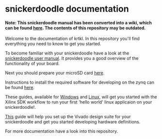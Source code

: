 # snickerdoodle documentation

#### Note: This snickerdoodle manual has been converted into a wiki, which can be found [here](https://wiki.krtkl.com/). The contents of this repository may be outdated. 

Welcome to the documentation of krtkl. In this repository you'll find everything you need to know to get you started.

To become familiar with your snickerdoodle have a look at the [snickerdoodle user manual][manual]. It provides you a good overview of the functionality of your board.

Next you should prepare your microSD card [here][sdcard].


Instructions to install the required software for developing on the zynq can be found [here][xil_inst].

These guides, available for [Windows][sdk_dev_win] and [Linux][sdk_dev_lnx], will get you started with the Xilinx SDK workflow to run your first 'hello world' linux applicaion on your snickerdoodle!.

[This][hw_dev_lnx] guide will help you set up the Vivado design suite for your snickerdoodle and get you started developing hardware definitions.

For more documentation have a look into this repository.

[manual]: https://github.com/krtkl/snickerdoodle-manual/blob/master/snickerdoodle-user-manual.pdf
[sdcard]: https://github.com/krtkl/snickerdoodle-manual/blob/master/snickerdoodle-SDCard/snickerdoodle-SDCard.pdf
[xil_inst]: https://github.com/krtkl/snickerdoodle-manual/blob/master/snickerdoodle-development-setup/snickerdoodle-development-setup.pdf
[hw_dev_lnx]: https://github.com/krtkl/snickerdoodle-manual/blob/master/snickerdoodle-hardware-configuration/snickerdoodle-hardware-configuration.pdf
[sdk_dev_win]: https://github.com/krtkl/snickerdoodle-manual/blob/master/snickerdoodle-SDK-getting-started-Windows/snickerdoodle-SDK-getting-started-Windows.pdf
[sdk_dev_lnx]: https://github.com/krtkl/snickerdoodle-manual/blob/master/snickerdoodle-SDK-getting-started-Ubuntu/snickerdoodle-SDK-getting-started-Ubuntu.pdf
[lnx_dev]:
[]:
